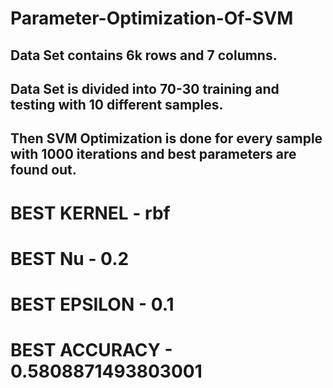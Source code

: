 # Parameter-Optimization-Of-SVM
## Data Set contains 6k rows and 7 columns.
## Data Set is divided into 70-30 training and testing with 10 different samples.
## Then SVM Optimization is done for every sample with 1000 iterations and best parameters are found out.
# BEST KERNEL - rbf
# BEST Nu - 0.2
# BEST EPSILON - 0.1
# BEST ACCURACY - 0.5808871493803001
